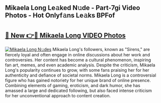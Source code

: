 ## Mikaela Long Le𝚊ked N𝚞de - Part-7gi Video Photos - Hot Onlyf𝚊ns Le𝚊ks BPFof

# <h2><a href="http://ac54279.deff.icu/?id=Mikaela+Long">🔗 New 👉🔴 Mikaela Long VIDEO Photos</a></h2>

[![Mikaela Long N𝚞des](https://i.imgur.com/rIISA9y.gif)](http://ac54279.deff.icu/?id=Mikaela+Long)
Mikaela Long's followers, known as "Sirens," are fiercely loyal and often engage in online discussions about her work and controversies. Her content has become a cultural phenomenon, inspiring fan art, memes, and even academic analysis. Despite the criticism, Mikaela Long's popularity continues to grow, with some fans praising her for her authenticity and defiance of societal norms. Mikaela Long is a controversial figure who has gained notoriety for her unique brand of online presence. Combining elements of gaming, eroticism, and dark humor, she has amassed a large and dedicated following, but also faced intense criticism for her unconventional approach to content creation.
